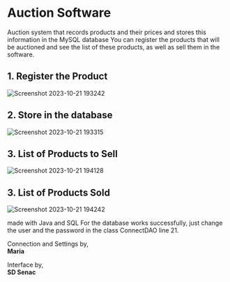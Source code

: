# Auction Software
Auction system that records products and their prices and stores this information in the MySQL database
You can register the products that will be auctioned and see the list of these products, as well as sell them in the software.

## 1. Register the Product
![Screenshot 2023-10-21 193242](https://github.com/monocat-maria/Systems-Development/assets/129681589/53335433-1e61-483c-91f2-12cd6b73b23f)


## 2. Store in the database
![Screenshot 2023-10-21 193315](https://github.com/monocat-maria/Systems-Development/assets/129681589/4c026bc6-ef97-4b2f-a2b3-2e4a9bc655f4)

## 3. List of Products to Sell
![Screenshot 2023-10-21 194128](https://github.com/monocat-maria/Systems-Development/assets/129681589/91c0f05a-01ef-4f90-a8b9-0cd8e8112936)

## 3. List of Products Sold
![Screenshot 2023-10-21 194242](https://github.com/monocat-maria/Systems-Development/assets/129681589/cc41d629-0cb8-4618-9fea-5bd40aae678a)


made with Java and SQL
For the database works successfully, just change the user and the password in the class ConnectDAO line 21.

Connection and Settings by,<br> 
**Maria**

Interface by,<br> 
**SD Senac**
